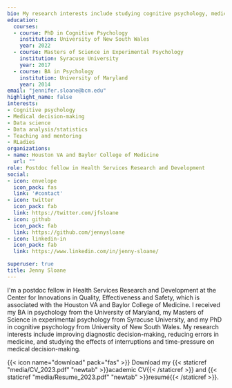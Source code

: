 ```yaml
---
bio: My research interests include studying cognitive psychology, medical decision-making, coding experiments, and analyzing data
education:
  courses:
  - course: PhD in Cognitive Psychology
    institution: University of New South Wales
    year: 2022
  - course: Masters of Science in Experimental Psychology
    institution: Syracuse University
    year: 2017
  - course: BA in Psychology
    institution: University of Maryland
    year: 2014
email: "jennifer.sloane@bcm.edu"
highlight_name: false
interests:
- Cognitive psychology
- Medical decision-making
- Data science
- Data analysis/statistics
- Teaching and mentoring 
- RLadies
organizations:
- name: Houston VA and Baylor College of Medicine
  url: ""
role: Postdoc fellow in Health Services Research and Development
social:
- icon: envelope
  icon_pack: fas
  link: '#contact'
- icon: twitter
  icon_pack: fab
  link: https://twitter.com/jfsloane
- icon: github
  icon_pack: fab
  link: https://github.com/jennysloane  
- icon: linkedin-in
  icon_pack: fab
  link: https://www.linkedin.com/in/jenny-sloane/  

superuser: true
title: Jenny Sloane
---
```


I'm a postdoc fellow in Health Services Research and Development at the Center for Innovations in Quality, Effectiveness and Safety, which is associated with the Houston VA and Baylor College of Medicine. I received my BA in psychology from the University of Maryland, my Masters of Science in experimental psychology from Syracuse University, and my PhD in cognitive psychology from University of New South Wales. My research interests include improving diagnostic decision-making, reducing errors in medicine, and studying the effects of interruptions and time-pressure on medical decision-making. 


<!-- I have several years of experience as a teaching assistant for a range of psychology courses. I am also a member of the UNSW Women in Maths and Science Champions Program, where I participate in outreach activities to encourage and inspire women to pursue careers in math and science. -->

{{< icon name="download" pack="fas" >}} Download my {{< staticref "media/CV_2023.pdf" "newtab" >}}academic CV{{< /staticref >}} and {{< staticref "media/Resume_2023.pdf" "newtab" >}}resumé{{< /staticref >}}.
